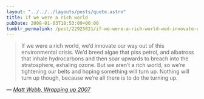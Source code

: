 ```yaml
---
layout: "../../../layouts/posts/quote.astro"
title: If we were a rich world
pubDate: 2008-01-03T18:53:09+00:00
tumblr_permalink: /post/22925821/if-we-were-a-rich-world-wed-innovate-our-way-out
---
```


> If we were a rich world, we&rsquo;d innovate our way out of this environmental crisis. We&rsquo;d breed algae that piss petrol, and albatross that inhale hydrocarbons and then soar upwards to breach into the stratosphere, exhaling ozone. But we aren&rsquo;t a rich world, so we&rsquo;re tightening our belts and hoping something will turn up. Nothing will turn up though, because we&rsquo;re all there is to do the turning up.

— <cite>[Matt Webb, _Wrapping up 2007_](http://interconnected.org/home/2007/12/28/wrapping_up_2007)</cite>
